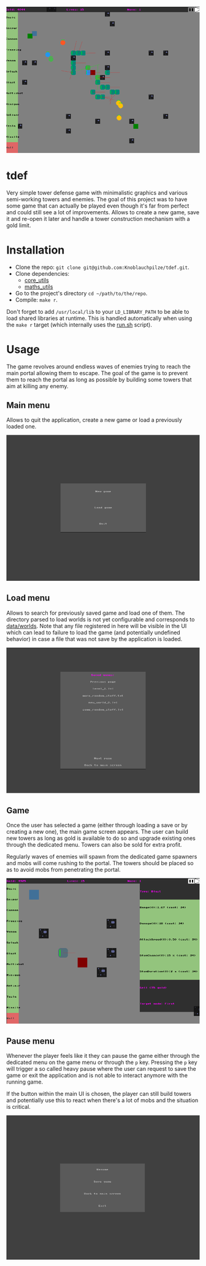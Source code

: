 ![TDef](tdef_main.png)

# tdef

Very simple tower defense game with minimalistic graphics and various semi-working towers and enemies. The goal of this project was to have some game that can actually be played even though it's far from perfect and could still see a lot of improvements.
Allows to create a new game, save it and re-open it later and handle a tower construction mechanism with a gold limit.

# Installation

- Clone the repo: `git clone git@github.com:Knoblauchpilze/tdef.git`.
- Clone dependencies:
    * [core_utils](https://github.com/Knoblauchpilze/core_utils)
    * [maths_utils](https://github.com/Knoblauchpilze/maths_utils)
- Go to the project's directory `cd ~/path/to/the/repo`.
- Compile: `make r`.

Don't forget to add `/usr/local/lib` to your `LD_LIBRARY_PATH` to be able to load shared libraries at runtime. This is handled automatically when using the `make r` target (which internally uses the [run.sh](https://github.com/Knoblauchpilze/tdef/blob/master/data/run.sh) script).

# Usage

The game revolves around endless waves of enemies trying to reach the main portal allowing them to escape. The goal of the game is to prevent them to reach the portal as long as possible by building some towers that aim at killing any enemy.

## Main menu

Allows to quit the application, create a new game or load a previously loaded one.

![Main menu](main_menu.png)

## Load menu

Allows to search for previously saved game and load one of them. The directory parsed to load worlds is not yet configurable and corresponds to [data/worlds](https://github.com/Knoblauchpilze/tdef/tree/master/data/worlds). Note that any file registered in here will be visible in the UI which can lead to failure to load the game (and potentially undefined behavior) in case a file that was not save by the application is loaded.

![Load menu](load_game_menu.png)

## Game

Once the user has selected a game (either through loading a save or by creating a new one), the main game screen appears. The user can build new towers as long as gold is available to do so and upgrade existing ones through the dedicated menu. Towers can also be sold for extra profit.

Regularly waves of enemies will spawn from the dedicated game spawners and mobs will come rushing to the portal. The towers should be placed so as to avoid mobs from penetrating the portal.

![Game](game_menu.png)

## Pause menu

Whenever the player feels like it they can pause the game either through the dedicated menu on the game menu or through the `p` key. Pressing the `p` key will trigger a so called heavy pause where the user can request to save the game or exit the application and is not able to interact anymore with the running game.

If the button within the main UI is chosen, the player can still build towers and potentially use this to react when there's a lot of mobs and the situation is critical.

![Pause menu](pause_menu.png)
